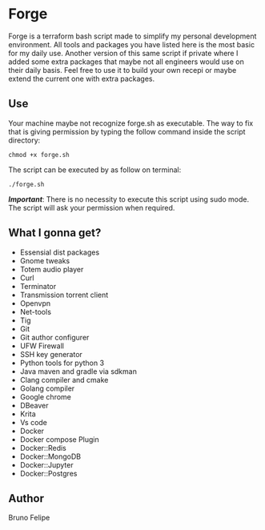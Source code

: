 # Forge

Forge is a terraform bash script made to simplify my personal development environment.
All tools and packages you have listed here is the most basic for my daily use.
Another version of this same script if private where I added some extra packages that maybe not all engineers would use on their daily basis. Feel free to use it to build your own recepi or maybe extend the current one with extra packages.

## Use

Your machine maybe not recognize forge.sh as executable. The way to fix that is giving permission by typing the follow command inside the script directory:

    chmod +x forge.sh

The script can be executed by as follow on terminal:

    ./forge.sh

***Important***: There is no necessity to execute this script using sudo mode. The script will ask your permission when required.

## What I gonna get?

- Essensial dist packages
- Gnome tweaks
- Totem audio player
- Curl
- Terminator
- Transmission torrent client
- Openvpn
- Net-tools
- Tig
- Git
- Git author configurer
- UFW Firewall
- SSH key generator
- Python tools for python 3
- Java maven and gradle via sdkman
- Clang compiler and cmake
- Golang compiler
- Google chrome
- DBeaver
- Krita
- Vs code
- Docker
- Docker compose Plugin
- Docker::Redis
- Docker::MongoDB
- Docker::Jupyter
- Docker::Postgres

## Author

Bruno Felipe
